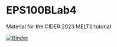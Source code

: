 # EPS100BLab4
Material for the CIDER 2023 MELTS tutorial

[![Binder](https://mybinder.org/badge_logo.svg)](https://mybinder.org/v2/gh/gleesonm1/EPS100BLab4/HEAD)
